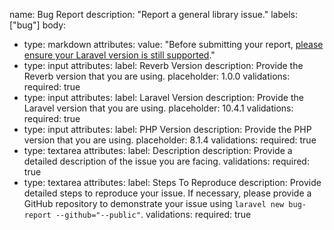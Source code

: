 name: Bug Report
description: "Report a general library issue."
labels: ["bug"]
body:
  - type: markdown
    attributes:
      value: "Before submitting your report, [please ensure your Laravel version is still supported](https://laravel.com/docs/releases#support-policy)."
  - type: input
    attributes:
      label: Reverb Version
      description: Provide the Reverb version that you are using.
      placeholder: 1.0.0
    validations:
      required: true
  - type: input
    attributes:
      label: Laravel Version
      description: Provide the Laravel version that you are using.
      placeholder: 10.4.1
    validations:
      required: true
  - type: input
    attributes:
      label: PHP Version
      description: Provide the PHP version that you are using.
      placeholder: 8.1.4
    validations:
      required: true
  - type: textarea
    attributes:
      label: Description
      description: Provide a detailed description of the issue you are facing.
    validations:
      required: true
  - type: textarea
    attributes:
      label: Steps To Reproduce
      description: Provide detailed steps to reproduce your issue. If necessary, please provide a GitHub repository to demonstrate your issue using `laravel new bug-report --github="--public"`.
    validations:
      required: true
      

